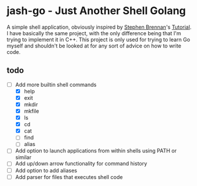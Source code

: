 # jash-go - Just Another Shell Golang
A simple shell application, obviously inspired by
[Stephen Brennan](https://brennan.io/)'s
[Tutorial](https://brennan.io/2015/01/16/write-a-shell-in-c/).  
I have basically the same project, with the only difference being
that I'm trying to implement it in C++. This project is only
used for trying to learn Go myself and shouldn't be looked
at for any sort of advice on how to write code.

## todo
 - [ ] Add more builtin shell commands
    - [X] help
    - [X] exit
    - [X] mkdir
    - [X] mkfile
    - [X] ls
    - [X] cd
    - [X] cat
    - [ ] find
    - [ ] alias
 - [ ] Add option to launch applications from within shells using PATH or similar
 - [ ] Add up/down arrow functionality for command history
 - [ ] Add option to add aliases
 - [ ] Add parser for files that executes shell code

